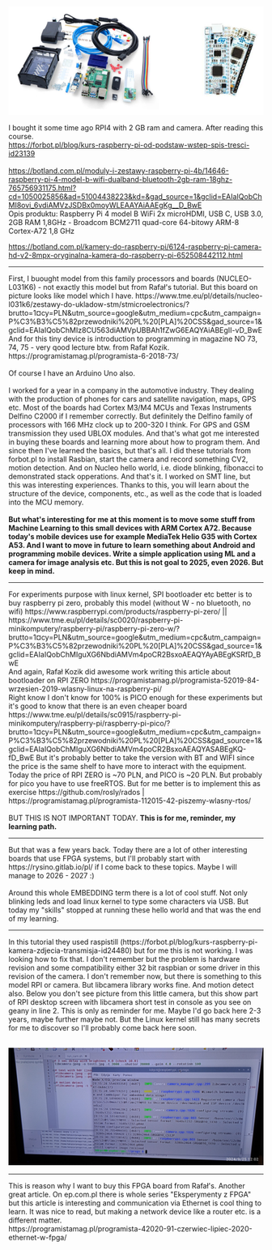 ![dump](https://raw.githubusercontent.com/KarolDuracz/scratchpad/refs/heads/main/Embedding_RPI4_/rpi%204%20and%20nucleo.png)

I bought it some time ago RPI4 with 2 GB ram and camera. After reading this course. <br />
https://forbot.pl/blog/kurs-raspberry-pi-od-podstaw-wstep-spis-tresci-id23139
 <br /> <br />
https://botland.com.pl/moduly-i-zestawy-raspberry-pi-4b/14646-raspberry-pi-4-model-b-wifi-dualband-bluetooth-2gb-ram-18ghz-765756931175.html?cd=1050025856&ad=51004438223&kd=&gad_source=1&gclid=EAIaIQobChMI8ovi_6vdiAMVzJSDBx0moyWLEAAYAiAAEgKg__D_BwE <br />
Opis produktu: Raspberry Pi 4 model B WiFi 2x microHDMI, USB C, USB 3.0, 2GB RAM 1,8GHz - Broadcom BCM2711 quad-core 64-bitowy ARM-8 Cortex-A72 1,8 GHz <br />

https://botland.com.pl/kamery-do-raspberry-pi/6124-raspberry-pi-camera-hd-v2-8mpx-oryginalna-kamera-do-raspberry-pi-652508442112.html <br />
<hr>
First, I buought model from this family processors and boards (NUCLEO-L031K6) - not exactly this model but from Rafał's tutorial. But this board on picture looks like model which I have.
https://www.tme.eu/pl/details/nucleo-l031k6/zestawy-do-ukladow-stm/stmicroelectronics/?brutto=1&currency=PLN&utm_source=google&utm_medium=cpc&utm_campaign=P%C3%B3%C5%82przewodniki%20PL%20[PLA]%20CSS&gad_source=1&gclid=EAIaIQobChMIz8CU563diAMVpUBBAh1fZwG6EAQYAiABEgII-vD_BwE <br />
And for this tiny device is introduction to programming in magazine NO 73, 74, 75 - very qood lecture btw. from Rafał Kozik.<br />
https://programistamag.pl/programista-6-2018-73/  <br />
<br />
Of course I have an Arduino Uno also.<br />
<br />
I worked for a year in a company in the automotive industry. They dealing with the production of phones for cars and satellite navigation, maps, GPS etc. Most of the boards had Cortex M3/M4 MCUs and Texas Instruments Delfino C2000 if I remember correctly. 
But definitely the Delfino family of processors with 166 MHz clock up to 200-320 I think. For GPS and GSM transmission they used UBLOX modules. And that's what got me interested in buying these boards and learning more about how to program them. And since then I've learned the basics, but that's all. I did these tutorials 
from forbot.pl to install Rasbian, start the camera and record something CV2, motion detection. And on Nucleo hello world, i.e. diode blinking, fibonacci to demonstrated stack opperations. And that's it. 
I worked on SMT line, but this was interesting experiences. Thanks to this, you will learn about the structure of the device, components, etc., as well as the code that is loaded into the MCU memory.
<br /><br />
<b>But what's interesting for me at this moment is to move some stuff from Machine Learning to this small devices with ARM Cortex A72. Because today's mobile devices use for example MediaTek Helio G35 with Cortex A53.
And I want to move in future to learn something about Android and programming mobile devices. Write a simple application using ML and a camera for image analysis etc. But this is not goal to 2025, even 2026. But keep in mind.</b>
<hr>
For experiments purpose with linux kernel, SPI bootloader etc better is to buy raspberry pi zero, probably this model (without W - no bluetooth, no wifi) https://www.raspberrypi.com/products/raspberry-pi-zero/ || https://www.tme.eu/pl/details/sc0020/raspberry-pi-minikomputery/raspberry-pi/raspberry-pi-zero-w/?brutto=1&currency=PLN&utm_source=google&utm_medium=cpc&utm_campaign=P%C3%B3%C5%82przewodniki%20PL%20[PLA]%20CSS&gad_source=1&gclid=EAIaIQobChMIguXG6NbdiAMVm4poCR2BsxoAEAQYAyABEgKSRfD_BwE <br />
And again, Rafał Kozik did awesome work writing this article about bootloader on RPI ZERO https://programistamag.pl/programista-52019-84-wrzesien-2019-wlasny-linux-na-raspberry-pi/ <br />
Right know I don't know for 100% is PICO enough for these experiments but it's good to know that there is an even cheaper board  https://www.tme.eu/pl/details/sc0915/raspberry-pi-minikomputery/raspberry-pi/raspberry-pi-pico/?brutto=1&currency=PLN&utm_source=google&utm_medium=cpc&utm_campaign=P%C3%B3%C5%82przewodniki%20PL%20[PLA]%20CSS&gad_source=1&gclid=EAIaIQobChMIguXG6NbdiAMVm4poCR2BsxoAEAQYASABEgKQ-fD_BwE
But it's probably better to take the version with BT and WIFI since the price is the same shelf to have more to interact with the equipment. Today the price of RPI ZERO is ~70 PLN, and PICO is ~20 PLN. But probably for pico you have to use freeRTOS. But for me better is to implement this as exercise https://github.com/rosly/rados | https://programistamag.pl/programista-112015-42-piszemy-wlasny-rtos/
<br /><br />
BUT THIS IS NOT IMPORTANT TODAY. <b>This is for me, reminder, my learning path.</b>
<hr>
But that was a few years back. Today there are a lot of other interesting boards that use FPGA systems, but I'll probably start with https://rysino.gitlab.io/pl/ if I come back to these topics. Maybe I will manage to 2026 - 2027 :)
<br /><br />
Around this whole EMBEDDING term there is a lot of cool stuff. Not only blinking leds and load linux kernel to type some characters via USB. But today my "skills" stopped at running these hello world and that was the end of my learning. 
<hr>
In this tutorial they used raspistill (https://forbot.pl/blog/kurs-raspberry-pi-kamera-zdjecia-transmisja-id24480) but for me this
is not working. I was looking how to fix that. I don't remember but the problem is hardware revision and some compatibility either 32 bit raspbian or some driver in this revision of the camera. I don't remember now, but there is something to this model RPI or camera. But libcamera library works fine. And motion detect also. Below you don't see picture from this little camera, but this show part of RPI desktop screen with libcamera short test in console as you see on geany in line 2. This is only as reminder for me. Maybe I'd go back here 2-3 years, maybe further maybe not. But the Linux kernel still has many secrets for me to discover so I'll probably come back here soon.
<br /><br />

![dump](https://github.com/KarolDuracz/scratchpad/blob/main/Embedding_RPI4_/1727259573848.jpg?raw=true)

<hr>
This is reason why I want to buy this FPGA board from Rafał's. Another great article. On ep.com.pl there is whole series "Eksperymenty z FPGA" but this article is interesting and communication via Ethernet is cool thing to learn. It was nice to read, but making a network device like a router etc. is a different matter.<br />
https://programistamag.pl/programista-42020-91-czerwiec-lipiec-2020-ethernet-w-fpga/
